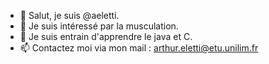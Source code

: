 - 👋 Salut, je suis @aeletti.
- 👀 Je suis intéressé par la musculation.
- 🌱 Je suis entrain d'apprendre le java et C.
- 📫 Contactez moi via mon mail : arthur.eletti@etu.unilim.fr
  
<!---
aeletti/aeletti is a ✨ special ✨ repository because its `README.md` (this file) appears on your GitHub profile.
You can click the Preview link to take a look at your changes.
--->
